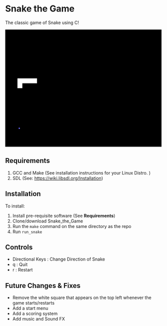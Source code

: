 # Snake the Game

The classic game of Snake using C!

![til](https://raw.githubusercontent.com/alecntan/snaCe/main/media/Snake_Game.gif)


## Requirements
1. GCC and Make (See installation instructions for your Linux Distro. )
2. SDL (See: https://wiki.libsdl.org/Installation)

## Installation
To install:
1. Install pre-requisite software (See **Requirements**)
2. Clone/download Snake_the_Game
3. Run the `make` command on the same directory as the repo
4. Run `run_snake`

## Controls
- Directional Keys : Change Direction of Snake
- q                : Quit
- r                : Restart

## Future Changes & Fixes
- Remove the white square that appears on the top left whenever the game starts/restarts
- Add a start menu
- Add a scoring system
- Add music and Sound FX

